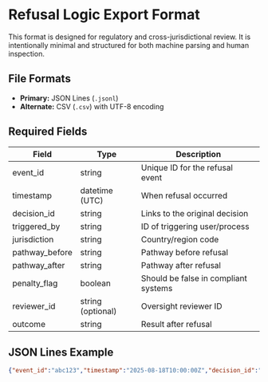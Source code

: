 # Refusal Logic Export Format

This format is designed for regulatory and cross-jurisdictional review. It is intentionally minimal and structured for both machine parsing and human inspection.

## File Formats
- **Primary:** JSON Lines (`.jsonl`)
- **Alternate:** CSV (`.csv`) with UTF-8 encoding

## Required Fields
| Field | Type | Description |
|-------|------|-------------|
| event_id | string | Unique ID for the refusal event |
| timestamp | datetime (UTC) | When refusal occurred |
| decision_id | string | Links to the original decision |
| triggered_by | string | ID of triggering user/process |
| jurisdiction | string | Country/region code |
| pathway_before | string | Pathway before refusal |
| pathway_after | string | Pathway after refusal |
| penalty_flag | boolean | Should be false in compliant systems |
| reviewer_id | string (optional) | Oversight reviewer ID |
| outcome | string | Result after refusal |

## JSON Lines Example
```json
{"event_id":"abc123","timestamp":"2025-08-18T10:00:00Z","decision_id":"dec789","triggered_by":"user456","jurisdiction":"GB","pathway_before":"AI_auto_approval","pathway_after":"manual_review","penalty_flag":false,"reviewer_id":"auditor99","outcome":"approved"}
